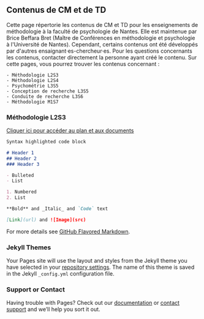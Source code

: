 ## Contenus de CM et de TD

Cette page répertorie les contenus de CM et TD pour les enseignements de méthodologie à la faculté de psychologie de Nantes. Elle est maintenue par Brice Beffara Bret (Maître de Conférences en méthodologie et psychologie à l'Université de Nantes). Cependant, certains contenus ont été développés par d'autres ensaignant·es-chercheur·es. Pour les questions concernants les contenus, contacter directement la personne ayant créé le contenu. Sur cette pages, vous pourrez trouver les contenus concernant :

```
- Méthodologie L2S3
- Méthodologie L2S4
- Psychométrie L3S5
- Conception de recherche L3S5
- Conduite de recherche L3S6
- Méthodologie M1S7
```

### Méthodologie L2S3

<a href="https://hackmd.io/@gRd-k8tlRqqNnz8dLGKZrg/H12QNLi1w" target="_blank">Cliquer ici pour accéder au plan et aux documents</a>

```markdown
Syntax highlighted code block

# Header 1
## Header 2
### Header 3

- Bulleted
- List

1. Numbered
2. List

**Bold** and _Italic_ and `Code` text

[Link](url) and ![Image](src)
```

For more details see [GitHub Flavored Markdown](https://guides.github.com/features/mastering-markdown/).

### Jekyll Themes

Your Pages site will use the layout and styles from the Jekyll theme you have selected in your [repository settings](https://github.com/bricebeffara/cours.github.io/settings). The name of this theme is saved in the Jekyll `_config.yml` configuration file.

### Support or Contact

Having trouble with Pages? Check out our [documentation](https://help.github.com/categories/github-pages-basics/) or [contact support](https://github.com/contact) and we’ll help you sort it out.

